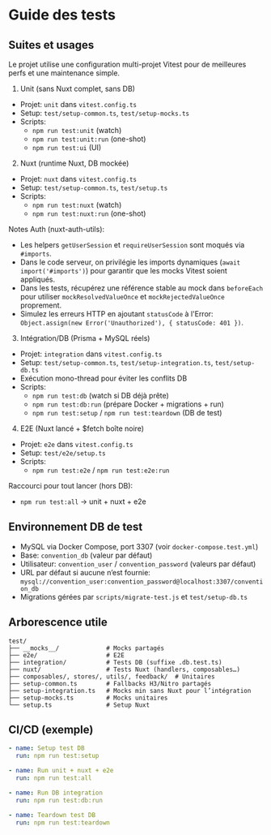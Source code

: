 # Guide des tests

## Suites et usages

Le projet utilise une configuration multi-projet Vitest pour de meilleures perfs et une maintenance simple.

1. Unit (sans Nuxt complet, sans DB)

- Projet: `unit` dans `vitest.config.ts`
- Setup: `test/setup-common.ts`, `test/setup-mocks.ts`
- Scripts:
  - `npm run test:unit` (watch)
  - `npm run test:unit:run` (one-shot)
  - `npm run test:ui` (UI)

2. Nuxt (runtime Nuxt, DB mockée)

- Projet: `nuxt` dans `vitest.config.ts`
- Setup: `test/setup-common.ts`, `test/setup.ts`
- Scripts:
  - `npm run test:nuxt` (watch)
  - `npm run test:nuxt:run` (one-shot)

Notes Auth (nuxt-auth-utils):

- Les helpers `getUserSession` et `requireUserSession` sont moqués via `#imports`.
- Dans le code serveur, on privilégie les imports dynamiques (`await import('#imports')`) pour garantir que les mocks Vitest soient appliqués.
- Dans les tests, récupérez une référence stable au mock dans `beforeEach` pour utiliser `mockResolvedValueOnce` et `mockRejectedValueOnce` proprement.
- Simulez les erreurs HTTP en ajoutant `statusCode` à l'Error: `Object.assign(new Error('Unauthorized'), { statusCode: 401 })`.

3. Intégration/DB (Prisma + MySQL réels)

- Projet: `integration` dans `vitest.config.ts`
- Setup: `test/setup-common.ts`, `test/setup-integration.ts`, `test/setup-db.ts`
- Exécution mono-thread pour éviter les conflits DB
- Scripts:
  - `npm run test:db` (watch si DB déjà prête)
  - `npm run test:db:run` (prépare Docker + migrations + run)
  - `npm run test:setup` / `npm run test:teardown` (DB de test)

4. E2E (Nuxt lancé + $fetch boîte noire)

- Projet: `e2e` dans `vitest.config.ts`
- Setup: `test/e2e/setup.ts`
- Scripts:
  - `npm run test:e2e` / `npm run test:e2e:run`

Raccourci pour tout lancer (hors DB):

- `npm run test:all` → unit + nuxt + e2e

## Environnement DB de test

- MySQL via Docker Compose, port 3307 (voir `docker-compose.test.yml`)
- Base: `convention_db` (valeur par défaut)
- Utilisateur: `convention_user` / `convention_password` (valeurs par défaut)
- URL par défaut si aucune n’est fournie: `mysql://convention_user:convention_password@localhost:3307/convention_db`
- Migrations gérées par `scripts/migrate-test.js` et `test/setup-db.ts`

## Arborescence utile

```
test/
├── __mocks__/             # Mocks partagés
├── e2e/                   # E2E
├── integration/           # Tests DB (suffixe .db.test.ts)
├── nuxt/                  # Tests Nuxt (handlers, composables…)
├── composables/, stores/, utils/, feedback/  # Unitaires
├── setup-common.ts        # Fallbacks H3/Nitro partagés
├── setup-integration.ts   # Mocks min sans Nuxt pour l’intégration
├── setup-mocks.ts         # Mocks unitaires
└── setup.ts               # Setup Nuxt
```

## CI/CD (exemple)

```yaml
- name: Setup test DB
  run: npm run test:setup

- name: Run unit + nuxt + e2e
  run: npm run test:all

- name: Run DB integration
  run: npm run test:db:run

- name: Teardown test DB
  run: npm run test:teardown
```
